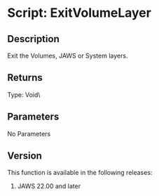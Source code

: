 # Script: ExitVolumeLayer

## Description

Exit the Volumes, JAWS or System layers.

## Returns

Type: Void\

## Parameters

No Parameters

## Version

This function is available in the following releases:

1.  JAWS 22.00 and later
